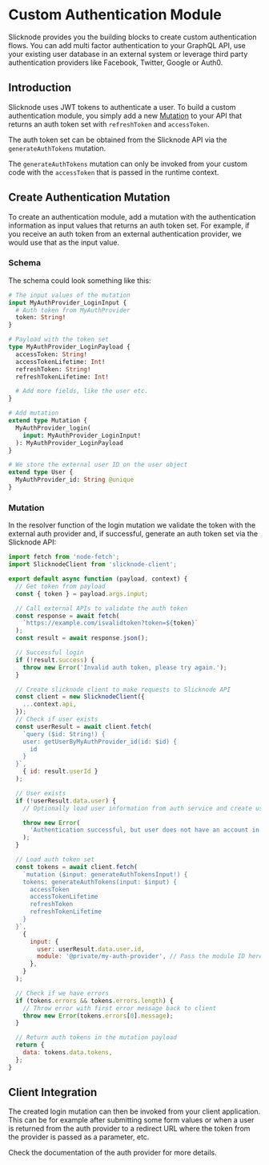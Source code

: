 # Custom Authentication Module

Slicknode provides you the building blocks to create custom authentication flows.
You can add multi factor authentication to your GraphQL API, use your existing user database
in an external system or leverage third party authentication providers like Facebook, Twitter,
Google or Auth0.

## Introduction

Slicknode uses JWT tokens to authenticate a user. To build a custom authentication module,
you simply add a new [Mutation](../../extensions/mutations.md) to your API that returns an auth token
set with `refreshToken` and `accessToken`.

The auth token set can be obtained from the Slicknode API via the `generateAuthTokens` mutation.

The `generateAuthTokens` mutation can only be invoked from your custom code with the `accessToken`
that is passed in the runtime context.

## Create Authentication Mutation

To create an authentication module, add a mutation with the authentication information as input values
that returns an auth token set. For example, if you receive an auth token from an external authentication
provider, we would use that as the input value.

### Schema

The schema could look something like this:

```graphql
# The input values of the mutation
input MyAuthProvider_LoginInput {
  # Auth token from MyAuthProvider
  token: String!
}

# Payload with the token set
type MyAuthProvider_LoginPayload {
  accessToken: String!
  accessTokenLifetime: Int!
  refreshToken: String!
  refreshTokenLifetime: Int!

  # Add more fields, like the user etc.
}

# Add mutation
extend type Mutation {
  MyAuthProvider_login(
    input: MyAuthProvider_LoginInput!
  ): MyAuthProvider_LoginPayload
}

# We store the external user ID on the user object
extend type User {
  MyAuthProvider_id: String @unique
}
```

### Mutation

In the resolver function of the login mutation we validate the token with the external auth provider
and, if successful, generate an auth token set via the Slicknode API:

```javascript
import fetch from 'node-fetch';
import SlicknodeClient from 'slicknode-client';

export default async function (payload, context) {
  // Get token from payload
  const { token } = payload.args.input;

  // Call external APIs to validate the auth token
  const response = await fetch(
    `https://example.com/isvalidtoken?token=${token}`
  );
  const result = await response.json();

  // Successful login
  if (!result.success) {
    throw new Error('Invalid auth token, please try again.');
  }

  // Create slicknode client to make requests to Slicknode API
  const client = new SlicknodeClient({
    ...context.api,
  });
  // Check if user exists
  const userResult = await client.fetch(
    `query ($id: String!) {
    user: getUserByMyAuthProvider_id(id: $id) {
      id
    }
  }`,
    { id: result.userId }
  );

  // User exists
  if (!userResult.data.user) {
    // Optionally load user information from auth service and create user on demand

    throw new Error(
      'Authentication successful, but user does not have an account in Slicknode'
    );
  }

  // Load auth token set
  const tokens = await client.fetch(
    `mutation ($input: generateAuthTokensInput!) {
    tokens: generateAuthTokens(input: $input) {
      accessToken
      accessTokenLifetime
      refreshToken
      refreshTokenLifetime
    }
  }`,
    {
      input: {
        user: userResult.data.user.id,
        module: '@private/my-auth-provider', // Pass the module ID here, can be found in slicknode.yml
      },
    }
  );

  // Check if we have errors
  if (tokens.errors && tokens.errors.length) {
    // Throw error with first error message back to client
    throw new Error(tokens.errors[0].message);
  }

  // Return auth tokens in the mutation payload
  return {
    data: tokens.data.tokens,
  };
}
```

## Client Integration

The created login mutation can then be invoked from your client application. This can be for example
after submitting some form values or when a user is returned from the auth provider to a redirect URL
where the token from the provider is passed as a parameter, etc.

Check the documentation of the auth provider for more details.
